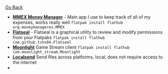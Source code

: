 [Go Back](https://rmelendez.net)

- [**MMEX Money Manager**](https://flathub.org/apps/org.moneymanagerex.MMEX) - Main app I use to keep track of all of my expenses, works really well
	`flatpak install flathub org.moneymanagerex.MMEX`
- [**Flatseal**](https://flathub.org/apps/com.github.tchx84.Flatseal) -  Flatseal is a graphical utility to review and modify permissions from your Flatpaks
	`flatpak install flathub com.github.tchx84.Flatseal`
- [**Moonlight**](https://github.com/moonlight-stream/moonlight-qt) Game Stream client
	`flatpak install flathub com.moonlight_stream.Moonlight`
 - [**Localsend**](https://localsend.org/) Send files across platforms, local, does not require access to the internet
 - 